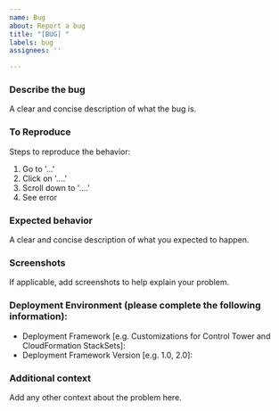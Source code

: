```yaml
---
name: Bug
about: Report a bug
title: "[BUG] "
labels: bug
assignees: ''

---
```


### Describe the bug
A clear and concise description of what the bug is.

### To Reproduce
Steps to reproduce the behavior:
1. Go to '...'
2. Click on '....'
3. Scroll down to '....'
4. See error

### Expected behavior
A clear and concise description of what you expected to happen.

### Screenshots
If applicable, add screenshots to help explain your problem.

### Deployment Environment (please complete the following information):
 - Deployment Framework [e.g. Customizations for Control Tower and CloudFormation StackSets]: 
 - Deployment Framework Version [e.g. 1.0, 2.0]:

### Additional context
Add any other context about the problem here.
